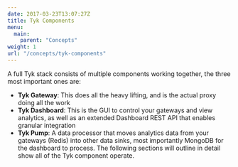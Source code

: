 ```yaml
---
date: 2017-03-23T13:07:27Z
title: Tyk Components
menu:
  main:
    parent: "Concepts"
weight: 1
url: "/concepts/tyk-components"
---
```


A full Tyk stack consists of multiple components working together, the three most important ones are:

* **Tyk Gateway**: This does all the heavy lifting, and is the actual proxy doing all the work
* **Tyk Dashboard**: This is the GUI to control your gateways and view analytics, as well as an extended Dashboard REST API that enables granular integration
* **Tyk Pump**: A data processor that moves analytics data from your gateways (Redis) into other data sinks, most importantly MongoDB for the dashboard to process.
The following sections will outline in detail show all of the Tyk component operate.
